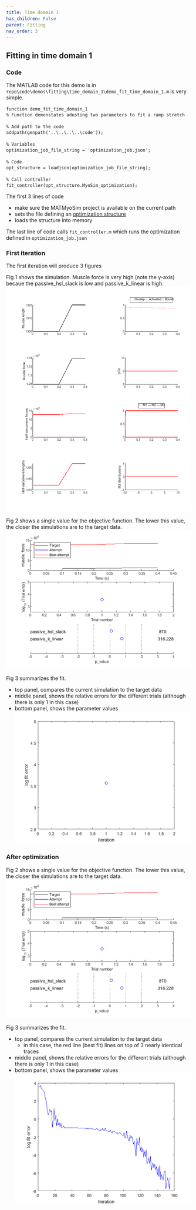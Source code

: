 ```yaml
---
title: Time domain 1
has_children: False
parent: Fitting
nav_order: 3
---
```


## Fitting in time domain 1

### Code

The MATLAB code for this demo is in `repo\code\demos\fitting\time_domain_1\demo_fit_time_domain_1.m` is very simple.

````
function demo_fit_time_domain_1
% Function demonstates adusting two parameters to fit a ramp stretch

% Add path to the code
addpath(genpath('..\..\..\..\code'));

% Variables
optimization_job_file_string = 'optimization_job.json';

% Code
opt_structure = loadjson(optimization_job_file_string);

% Call controller
fit_controller(opt_structure.MyoSim_optimization);
````

The first 3 lines of code
+ make sure the MATMyoSim project is available on the current path
+ sets the file defining an [optimization structure](..\..\structures\optimization_structure.html)
+ loads the structure into memory

The last line of code calls `fit_controller.m` which runs the optimization defined in `optimization_job.json`



### First iteration

The first iteration will produce 3 figures

Fig 1 shows the simulation. Muscle force is very high (note the y-axis) becaue the passive_hsl_slack is low and passive_k_linear is high.
![simulation](fig_1_initial.png)

Fig 2 shows a single value for the objective function. The lower this value, the closer the simulations are to the target data.
![simulation](fig_2_initial.png)

Fig 3 summarizes the fit.
+ top panel, compares the current simulation to the target data
+ middle panel, shows the relative errors for the different trials (although there is only 1 in this case)
+ bottom panel, shows the parameter values
![simulation](fig_3_initial.png)

### After optimization

Fig 2 shows a single value for the objective function. The lower this value, the closer the simulations are to the target data.
![simulation](fig_2_initial.png)

Fig 3 summarizes the fit.
+ top panel, compares the current simulation to the target data
  + in this case, the red line (best fit) lines on top of 3 nearly identical traces
+ middle panel, shows the relative errors for the different trials (although there is only 1 in this case)
+ bottom panel, shows the parameter values
![simulation](fig_3_final.png)



